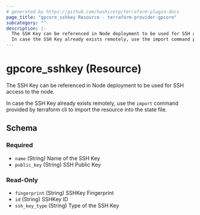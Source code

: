 ```yaml
---
# generated by https://github.com/hashicorp/terraform-plugin-docs
page_title: "gpcore_sshkey Resource - terraform-provider-gpcore"
subcategory: ""
description: |-
  The SSH Key can be referenced in Node deployment to be used for SSH access to the node.
  In case the SSH Key already exists remotely, use the import command provided by terraform cli to import the resource into the state file.
---
```


# gpcore_sshkey (Resource)

The SSH Key can be referenced in Node deployment to be used for SSH access to the node.

In case the SSH Key already exists remotely, use the `import` command provided by terraform cli to import the resource into the state file.



<!-- schema generated by tfplugindocs -->
## Schema

### Required

- `name` (String) Name of the SSH Key
- `public_key` (String) SSH Public Key

### Read-Only

- `fingerprint` (String) SSHKey Fingerprint
- `id` (String) SSHKey ID
- `ssh_key_type` (String) Type of the SSH Key

